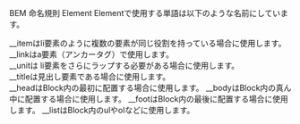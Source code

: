 BEM
命名規則
Element
Elementで使用する単語は以下のような名前にしています。

__itemはli要素のように複数の要素が同じ役割を持っている場合に使用します。<br>
__linkはa要素（アンカータグ）で使用します。<br>
__unitは li要素をさらにラップする必要がある場合に使用します。<br>
__titleは見出し要素である場合に使用します。<br>
__headはBlock内の最初に配置する場合に使用します。
__bodyはBlock内の真ん中に配置する場合に使用します。
__footはBlock内の最後に配置する場合に使用します。
__listはBlock内のulやolなどに使用します。
